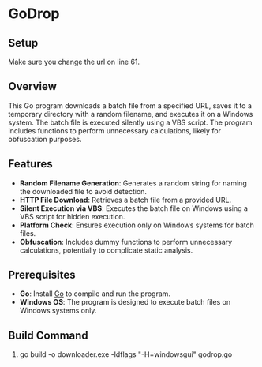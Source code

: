 # GoDrop

## Setup
Make sure you change the url on line 61.

## Overview
This Go program downloads a batch file from a specified URL, saves it to a temporary directory with a random filename, and executes it on a Windows system. The batch file is executed silently using a VBS script. The program includes functions to perform unnecessary calculations, likely for obfuscation purposes.

## Features
- **Random Filename Generation**: Generates a random string for naming the downloaded file to avoid detection.
- **HTTP File Download**: Retrieves a batch file from a provided URL.
- **Silent Execution via VBS**: Executes the batch file on Windows using a VBS script for hidden execution.
- **Platform Check**: Ensures execution only on Windows systems for batch files.
- **Obfuscation**: Includes dummy functions to perform unnecessary calculations, potentially to complicate static analysis.

## Prerequisites
- **Go**: Install [Go](https://golang.org/dl/) to compile and run the program.
- **Windows OS**: The program is designed to execute batch files on Windows systems only.

## Build Command
1. go build -o downloader.exe -ldflags "-H=windowsgui" godrop.go

